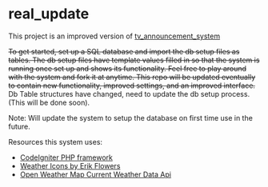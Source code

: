 # real_update

This project is an improved version of [tv_announcement_system](https://github.com/ktsuench/tv_announcement_system.git "TV Announcement System Repo")

~~To get started, set up a SQL database and import the db setup files as tables. The db setup files have template values filled in so that the system is running once set up and shows its functionality. Feel free to play around with the system and fork it at anytime. This repo will be updated eventually to contain new functionality, improved settings, and an improved interface.~~ Db Table structures have changed, need to update the db setup process. (This will be done soon).

Note: Will update the system to setup the database on first time use in the future.

Resources this system uses:
- [CodeIgniter PHP framework](http://codeigniter.com/ "CodeIgniter")
- [Weather Icons by Erik Flowers](https://erikflowers.github.io/weather-icons/ "Weather Icons")
- [Open Weather Map Current Weather Data Api](http://openweathermap.org/current#format "Open Weather Map Current Weather Data Api")
